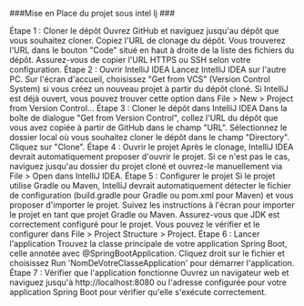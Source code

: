 ###Mise en Place du projet sous intel Ij ###

Étape 1 : Cloner le dépôt
Ouvrez GitHub et naviguez jusqu'au dépôt que vous souhaitez cloner.
Copiez l'URL de clonage du dépôt. Vous trouverez l'URL dans le bouton "Code" situé en haut à droite de la liste des fichiers du dépôt. Assurez-vous de copier l'URL HTTPS ou SSH selon votre configuration.
Étape 2 : Ouvrir IntelliJ IDEA
Lancez IntelliJ IDEA sur l'autre PC.
Sur l'écran d'accueil, choisissez "Get from VCS" (Version Control System) si vous créez un nouveau projet à partir du dépôt cloné. Si IntelliJ est déjà ouvert, vous pouvez trouver cette option dans File > New > Project from Version Control...
Étape 3 : Cloner le dépôt dans IntelliJ IDEA
Dans la boîte de dialogue "Get from Version Control", collez l'URL du dépôt que vous avez copiée à partir de GitHub dans le champ "URL".
Sélectionnez le dossier local où vous souhaitez cloner le dépôt dans le champ "Directory".
Cliquez sur "Clone".
Étape 4 : Ouvrir le projet
Après le clonage, IntelliJ IDEA devrait automatiquement proposer d'ouvrir le projet. Si ce n'est pas le cas, naviguez jusqu'au dossier du projet cloné et ouvrez-le manuellement via File > Open dans IntelliJ IDEA.
Étape 5 : Configurer le projet
Si le projet utilise Gradle ou Maven, IntelliJ devrait automatiquement détecter le fichier de configuration (build.gradle pour Gradle ou pom.xml pour Maven) et vous proposer d'importer le projet. Suivez les instructions à l'écran pour importer le projet en tant que projet Gradle ou Maven.
Assurez-vous que JDK est correctement configuré pour le projet. Vous pouvez le vérifier et le configurer dans File > Project Structure > Project.
Étape 6 : Lancer l'application
Trouvez la classe principale de votre application Spring Boot, celle annotée avec @SpringBootApplication.
Cliquez droit sur le fichier et choisissez Run 'NomDeVotreClasseApplication' pour démarrer l'application.
Étape 7 : Vérifier que l'application fonctionne
Ouvrez un navigateur web et naviguez jusqu'à http://localhost:8080 ou l'adresse configurée pour votre application Spring Boot pour vérifier qu'elle s'exécute correctement.
